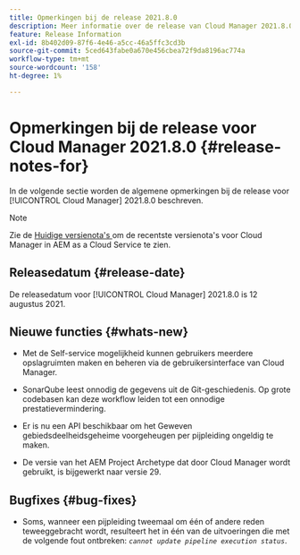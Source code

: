 ```yaml
---
title: Opmerkingen bij de release 2021.8.0
description: Meer informatie over de release van Cloud Manager 2021.8.0.
feature: Release Information
exl-id: 8b402d09-87f6-4e46-a5cc-46a5ffc3cd3b
source-git-commit: 5ced643fabe0a670e456cbea72f9da8196ac774a
workflow-type: tm+mt
source-wordcount: '158'
ht-degree: 1%

---
```


# Opmerkingen bij de release voor Cloud Manager 2021.8.0 {#release-notes-for}

In de volgende sectie worden de algemene opmerkingen bij de release voor [!UICONTROL Cloud Manager] 2021.8.0 beschreven.

>[!NOTE]
>Zie de [ Huidige versienota&#39;s ](https://experienceleague.adobe.com/nl/docs/experience-manager-cloud-service/content/release-notes/cloud-manager/current#getting-access) om de recentste versienota&#39;s voor Cloud Manager in AEM as a Cloud Service te zien.

## Releasedatum {#release-date}

De releasedatum voor [!UICONTROL Cloud Manager] 2021.8.0 is 12 augustus 2021.


## Nieuwe functies {#whats-new}

* Met de Self-service mogelijkheid kunnen gebruikers meerdere opslagruimten maken en beheren via de gebruikersinterface van Cloud Manager.

* SonarQube leest onnodig de gegevens uit de Git-geschiedenis. Op grote codebasen kan deze workflow leiden tot een onnodige prestatievermindering.

* Er is nu een API beschikbaar om het Geweven gebiedsdeelheidsgeheime voorgeheugen per pijpleiding ongeldig te maken.

* De versie van het AEM Project Archetype dat door Cloud Manager wordt gebruikt, is bijgewerkt naar versie 29.

## Bugfixes {#bug-fixes}

* Soms, wanneer een pijpleiding tweemaal om één of andere reden teweeggebracht wordt, resulteert het in één van de uitvoeringen die met de volgende fout ontbreken: *`cannot update pipeline execution status`*.
